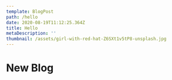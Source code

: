 ```yaml
---
template: BlogPost
path: /hello
date: 2020-08-19T11:12:25.364Z
title: Hello
metaDescription: ''
thumbnail: /assets/girl-with-red-hat-Z6SXt1v5tP8-unsplash.jpg
---
```

# New Blog
